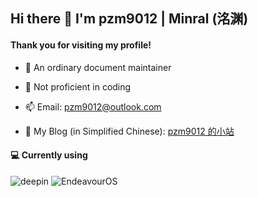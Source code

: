 ## Hi there 👋 I'm pzm9012 | Minral (洺渊)

#### Thank you for visiting my profile!

- 📓 An ordinary document maintainer

- 🤔 Not proficient in coding

- 📫 Email: pzm9012@outlook.com

- 🔗 My Blog (in Simplified Chinese): [pzm9012 的小站](https://pzm9012.github.io) 

#### 💻 Currently using
![deepin](https://img.shields.io/badge/deepin-%23007CFF?style=flat-square&logo=deepin&logoColor=%23FFFFFF) ![EndeavourOS](https://img.shields.io/badge/EndeavourOS-%237F7FFF?style=flat-square&logo=endeavouros&logoColor=%23FFFFFF)
